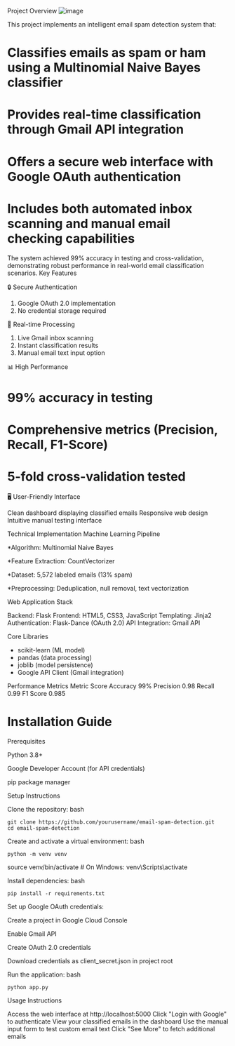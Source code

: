 Project Overview
![image](https://github.com/user-attachments/assets/4acf7516-9517-4231-83f9-0f4a171b4576)


This project implements an intelligent email spam detection system that:

# Classifies emails as spam or ham using a Multinomial Naive Bayes classifier
# Provides real-time classification through Gmail API integration
# Offers a secure web interface with Google OAuth authentication
# Includes both automated inbox scanning and manual email checking capabilities

The system achieved 99% accuracy in testing and cross-validation, demonstrating robust performance in real-world email classification scenarios.
Key Features

🔒 Secure Authentication

1. Google OAuth 2.0 implementation
2. No credential storage required

📧 Real-time Processing

1. Live Gmail inbox scanning
2. Instant classification results
3. Manual email text input option

📊 High Performance

# 99% accuracy in testing
# Comprehensive metrics (Precision, Recall, F1-Score)
# 5-fold cross-validation tested

🖥️ User-Friendly Interface

Clean dashboard displaying classified emails
Responsive web design
Intuitive manual testing interface

Technical Implementation
Machine Learning Pipeline

*Algorithm: Multinomial Naive Bayes

*Feature Extraction: CountVectorizer

*Dataset: 5,572 labeled emails (13% spam)

*Preprocessing: Deduplication, null removal, text vectorization

Web Application Stack

Backend: Flask
Frontend: HTML5, CSS3, JavaScript
Templating: Jinja2
Authentication: Flask-Dance (OAuth 2.0)
API Integration: Gmail API

Core Libraries

- scikit-learn (ML model)
- pandas (data processing)
- joblib (model persistence)
- Google API Client (Gmail integration)

Performance Metrics
Metric	Score
Accuracy	99%
Precision	0.98
Recall	0.99
F1 Score	0.985


# Installation Guide
Prerequisites

Python 3.8+

Google Developer Account (for API credentials)

pip package manager

Setup Instructions

Clone the repository:
bash

    git clone https://github.com/yourusername/email-spam-detection.git
    cd email-spam-detection

Create and activate a virtual environment:
bash

    python -m venv venv
source venv/bin/activate  # On Windows: venv\Scripts\activate

Install dependencies:
bash

    pip install -r requirements.txt

Set up Google OAuth credentials:

Create a project in Google Cloud Console

Enable Gmail API

Create OAuth 2.0 credentials

Download credentials as client_secret.json in project root


Run the application:
bash

    python app.py

Usage Instructions

Access the web interface at http://localhost:5000
Click "Login with Google" to authenticate
View your classified emails in the dashboard
Use the manual input form to test custom email text
Click "See More" to fetch additional emails
